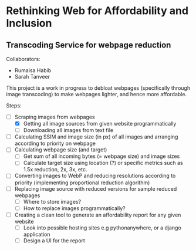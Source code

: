 
# Rethinking Web for Affordability and Inclusion
## Transcoding Service for webpage reduction

Collaborators:
 - Rumaisa Habib
 - Sarah Tanveer

This project is a work in progress to debloat webpages (specifically through image transcoding) to make webpages lighter, and hence more affordable. 

Steps:

 - [ ] Scraping images from webpages 
	 - [x] Getting all image sources from given website programmatically
	 - [ ] Downloading all images from text file
 - [ ] Calculating SSIM and image size (in px) of all images and arranging according to priority on webpage 
 - [ ] Calculating webpage size (and target)
	 - [ ] Get sum of all incoming bytes (= webpage size) and image sizes
	 - [ ] Calculate target size using location (?) or specific metrics such as 1.5x reduction, 2x, 3x, etc.
 - [ ] Converting images to WebP and reducing resolutions according to priority (implementing proportional reduction algorithm)
 - [ ] Replacing image source with reduced versions for sample reduced webpages
	 - [ ] Where to store images?
	 - [ ] How to replace images programmatically?
 - [ ] Creating a clean tool to generate an affordability report for any given website
	 - [ ] Look into possible hosting sites e.g pythonanywhere, or a django application
	 - [ ] Design a UI for the report 
